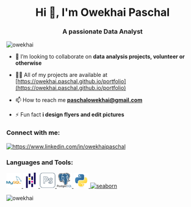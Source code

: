 <h1 align="center">Hi 👋, I'm Owekhai Paschal</h1>
<h3 align="center">A passionate Data Analyst</h3>

<p align="left"> <img src="https://komarev.com/ghpvc/?username=owekhai&label=Profile%20views&color=0e75b6&style=flat" alt="owekhai" /> </p>

- 👯 I’m looking to collaborate on **data analysis projects, volunteer or otherwise**

- 👨‍💻 All of my projects are available at [https://owekhai.paschal.github.io/portfolio](https://owekhai.paschal.github.io/portfolio)

- 📫 How to reach me **paschalowekhai@gmail.com**

- ⚡ Fun fact **i design flyers and edit pictures**

<h3 align="left">Connect with me:</h3>
<p align="left">
<a href="https://linkedin.com/in/https://www.linkedin.com/in/owekhaipaschal" target="blank"><img align="center" src="https://raw.githubusercontent.com/rahuldkjain/github-profile-readme-generator/master/src/images/icons/Social/linked-in-alt.svg" alt="https://www.linkedin.com/in/owekhaipaschal" height="30" width="40" /></a>
</p>

<h3 align="left">Languages and Tools:</h3>
<p align="left"> <a href="https://www.mysql.com/" target="_blank" rel="noreferrer"> <img src="https://raw.githubusercontent.com/devicons/devicon/master/icons/mysql/mysql-original-wordmark.svg" alt="mysql" width="40" height="40"/> </a> <a href="https://pandas.pydata.org/" target="_blank" rel="noreferrer"> <img src="https://raw.githubusercontent.com/devicons/devicon/2ae2a900d2f041da66e950e4d48052658d850630/icons/pandas/pandas-original.svg" alt="pandas" width="40" height="40"/> </a> <a href="https://www.photoshop.com/en" target="_blank" rel="noreferrer"> <img src="https://raw.githubusercontent.com/devicons/devicon/master/icons/photoshop/photoshop-line.svg" alt="photoshop" width="40" height="40"/> </a> <a href="https://www.postgresql.org" target="_blank" rel="noreferrer"> <img src="https://raw.githubusercontent.com/devicons/devicon/master/icons/postgresql/postgresql-original-wordmark.svg" alt="postgresql" width="40" height="40"/> </a> <a href="https://www.python.org" target="_blank" rel="noreferrer"> <img src="https://raw.githubusercontent.com/devicons/devicon/master/icons/python/python-original.svg" alt="python" width="40" height="40"/> </a> <a href="https://seaborn.pydata.org/" target="_blank" rel="noreferrer"> <img src="https://seaborn.pydata.org/_images/logo-mark-lightbg.svg" alt="seaborn" width="40" height="40"/> </a> </p>

<p><img align="center" src="https://github-readme-stats.vercel.app/api/top-langs?username=owekhai&show_icons=true&locale=en&layout=compact" alt="owekhai" /></p>

